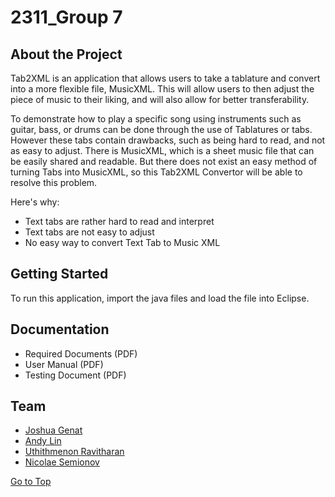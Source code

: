 # 2311_Group 7

## About the Project 

Tab2XML is an application that allows users to take a tablature and convert into a more flexible file, MusicXML. This will allow users to then adjust the piece of music to their liking, and will also allow for better transferability. 

To demonstrate how to play a specific song using instruments such as guitar, bass, or drums can be done through the use of Tablatures or tabs. However these tabs contain drawbacks, such as being hard to read, and not as easy to adjust. There is MusicXML, which is a sheet music file that can be easily shared and readable. But there does not exist an easy method of turning Tabs into MusicXML, so this Tab2XML Convertor will be able to resolve this problem.

Here's why:
- Text tabs are rather hard to read and interpret
- Text tabs are not easy to adjust
- No easy way to convert Text Tab to Music XML 


## Getting Started 

To run this application, import the java files and load the file into Eclipse.


## Documentation

- Required Documents (PDF)
- User Manual (PDF)
- Testing Document (PDF)


## Team

- [Joshua Genat](https://github.com/joshgenat)
- [Andy Lin](https://github.com/AndyLin-1)
- [Uthithmenon Ravitharan](https://github.com/Uthith18)
- [Nicolae Semionov](https://github.com/Nicolae-Semionov)

[Go to Top](#About_the_Project)<a name="About_the_Project"></a>
